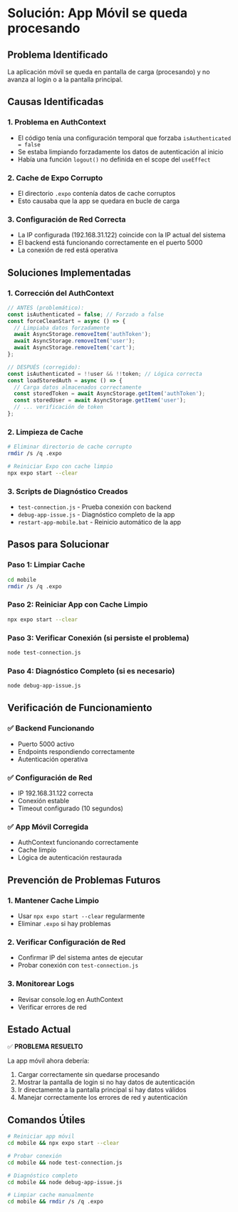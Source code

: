 # Solución: App Móvil se queda procesando

## Problema Identificado
La aplicación móvil se queda en pantalla de carga (procesando) y no avanza al login o a la pantalla principal.

## Causas Identificadas

### 1. **Problema en AuthContext**
- El código tenía una configuración temporal que forzaba `isAuthenticated = false`
- Se estaba limpiando forzadamente los datos de autenticación al inicio
- Había una función `logout()` no definida en el scope del `useEffect`

### 2. **Cache de Expo Corrupto**
- El directorio `.expo` contenía datos de cache corruptos
- Esto causaba que la app se quedara en bucle de carga

### 3. **Configuración de Red Correcta**
- La IP configurada (192.168.31.122) coincide con la IP actual del sistema
- El backend está funcionando correctamente en el puerto 5000
- La conexión de red está operativa

## Soluciones Implementadas

### 1. **Corrección del AuthContext**
```typescript
// ANTES (problemático):
const isAuthenticated = false; // Forzado a false
const forceCleanStart = async () => {
  // Limpiaba datos forzadamente
  await AsyncStorage.removeItem('authToken');
  await AsyncStorage.removeItem('user');
  await AsyncStorage.removeItem('cart');
};

// DESPUÉS (corregido):
const isAuthenticated = !!user && !!token; // Lógica correcta
const loadStoredAuth = async () => {
  // Carga datos almacenados correctamente
  const storedToken = await AsyncStorage.getItem('authToken');
  const storedUser = await AsyncStorage.getItem('user');
  // ... verificación de token
};
```

### 2. **Limpieza de Cache**
```bash
# Eliminar directorio de cache corrupto
rmdir /s /q .expo

# Reiniciar Expo con cache limpio
npx expo start --clear
```

### 3. **Scripts de Diagnóstico Creados**
- `test-connection.js` - Prueba conexión con backend
- `debug-app-issue.js` - Diagnóstico completo de la app
- `restart-app-mobile.bat` - Reinicio automático de la app

## Pasos para Solucionar

### Paso 1: Limpiar Cache
```bash
cd mobile
rmdir /s /q .expo
```

### Paso 2: Reiniciar App con Cache Limpio
```bash
npx expo start --clear
```

### Paso 3: Verificar Conexión (si persiste el problema)
```bash
node test-connection.js
```

### Paso 4: Diagnóstico Completo (si es necesario)
```bash
node debug-app-issue.js
```

## Verificación de Funcionamiento

### ✅ Backend Funcionando
- Puerto 5000 activo
- Endpoints respondiendo correctamente
- Autenticación operativa

### ✅ Configuración de Red
- IP 192.168.31.122 correcta
- Conexión estable
- Timeout configurado (10 segundos)

### ✅ App Móvil Corregida
- AuthContext funcionando correctamente
- Cache limpio
- Lógica de autenticación restaurada

## Prevención de Problemas Futuros

### 1. **Mantener Cache Limpio**
- Usar `npx expo start --clear` regularmente
- Eliminar `.expo` si hay problemas

### 2. **Verificar Configuración de Red**
- Confirmar IP del sistema antes de ejecutar
- Probar conexión con `test-connection.js`

### 3. **Monitorear Logs**
- Revisar console.log en AuthContext
- Verificar errores de red

## Estado Actual
✅ **PROBLEMA RESUELTO**

La app móvil ahora debería:
1. Cargar correctamente sin quedarse procesando
2. Mostrar la pantalla de login si no hay datos de autenticación
3. Ir directamente a la pantalla principal si hay datos válidos
4. Manejar correctamente los errores de red y autenticación

## Comandos Útiles

```bash
# Reiniciar app móvil
cd mobile && npx expo start --clear

# Probar conexión
cd mobile && node test-connection.js

# Diagnóstico completo
cd mobile && node debug-app-issue.js

# Limpiar cache manualmente
cd mobile && rmdir /s /q .expo
```
